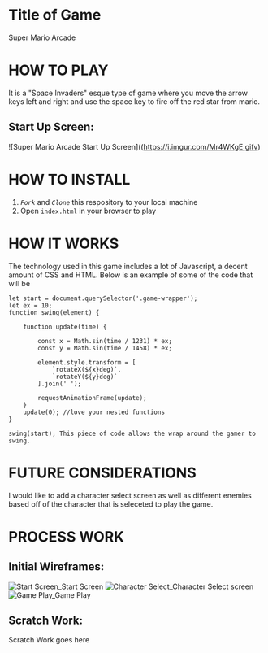 # Title of Game

Super Mario Arcade

# HOW TO PLAY
It is a "Space Invaders" esque type of game where you move the arrow keys left and right and use the space key to fire off the red star from mario.

## Start Up Screen:
![Super Mario Arcade Start Up Screen]((https://i.imgur.com/Mr4WKgE.gifv)

# HOW TO INSTALL
1. *`Fork`* and *`Clone`* this respository to your local machine
2. Open `index.html` in your browser to play

# HOW IT WORKS
The technology used in this game includes a lot of Javascript, a decent amount of CSS and HTML.
Below is an example of some of the code that will be 
```
let start = document.querySelector('.game-wrapper');
let ex = 10;
function swing(element) {

    function update(time) {
        
        const x = Math.sin(time / 1231) * ex;
        const y = Math.sin(time / 1458) * ex;

        element.style.transform = [
            `rotateX(${x}deg)`,
            `rotateY(${y}deg)`
        ].join(' ');

        requestAnimationFrame(update);
    }
    update(0); //love your nested functions
}

swing(start); This piece of code allows the wrap around the gamer to swing.
```
# FUTURE CONSIDERATIONS

I would like to add a character select screen as well as different enemies based off of the character that is seleceted to play the game.


# PROCESS WORK

## Initial Wireframes:
![Start Screen_Start Screen](https://user-images.githubusercontent.com/81875454/116032426-ac562d00-a62d-11eb-819f-2b55632a489f.png)
![Character Select_Character Select screen](https://user-images.githubusercontent.com/81875454/116032443-b6782b80-a62d-11eb-963a-7035e8c9071a.png)
![Game Play_Game Play ](https://user-images.githubusercontent.com/81875454/116032576-f0e1c880-a62d-11eb-8fad-80ff430d7d93.png)




## Scratch Work:

Scratch Work goes here
